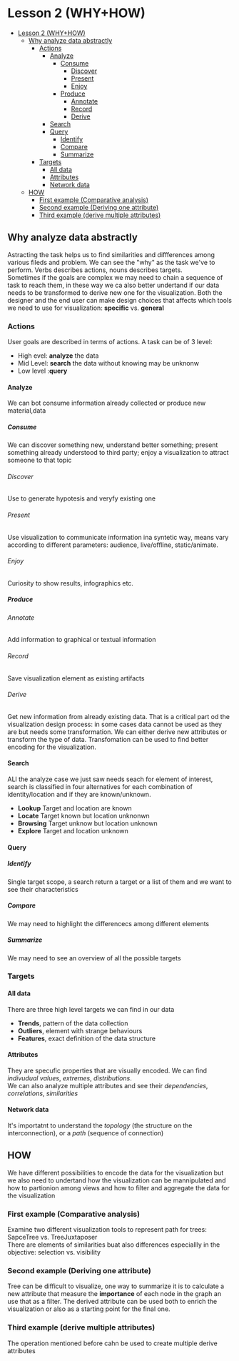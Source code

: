# Lesson 2 (WHY+HOW)

- [Lesson 2 (WHY+HOW)](#lesson-2-whyhow)
  - [Why analyze data abstractly](#why-analyze-data-abstractly)
    - [Actions](#actions)
      - [Analyze](#analyze)
        - [Consume](#consume)
          - [Discover](#discover)
          - [Present](#present)
          - [Enjoy](#enjoy)
        - [Produce](#produce)
          - [Annotate](#annotate)
          - [Record](#record)
          - [Derive](#derive)
      - [Search](#search)
      - [Query](#query)
        - [Identify](#identify)
        - [Compare](#compare)
        - [Summarize](#summarize)
    - [Targets](#targets)
      - [All data](#all-data)
      - [Attributes](#attributes)
      - [Network data](#network-data)
  - [HOW](#how)
    - [First example (Comparative analysis)](#first-example-comparative-analysis)
    - [Second example (Deriving one attribute)](#second-example-deriving-one-attribute)
    - [Third example (derive multiple attributes)](#third-example-derive-multiple-attributes)

## Why analyze data abstractly

Astracting the task helps us to find similarities and diffferences among various fileds and problem. We can see the "why" as the task we've to perform. Verbs describes actions, nouns describes targets.  
Sometimes if the goals are complex we may need to chain a sequence of task to reach them, in these way we ca also better undertand if our data needs to be transformed to derive new one for the visualization.
Both the designer and the end user can make design choices that affects which tools we need to use for visualization: **specific** vs. **general**

### Actions

User goals are described in terms of actions. A task can be of 3 level:

- High evel: **analyze** the data
- Mid Level: **search** the data without knowing may be unknonw
- Low level :**query**

#### Analyze

We can bot consume information already collected or produce new material,data

##### Consume

We can discover something new, understand better something; present something already understood to third party; enjoy a visualization to attract someone to that topic

###### Discover

Use to generate hypotesis and veryfy existing one

###### Present

Use visualization to communicate information ina syntetic way, means vary according to different parameters: audience, live/offline, static/animate.

###### Enjoy

Curiosity to show results, infographics etc.

##### Produce

###### Annotate

Add information to graphical or textual information

###### Record

Save visualization element as existing artifacts

###### Derive

Get new information from already existing data. That is a critical part od the visualization design process: in some cases data cannot be used as they are but needs some transformation. We can either derive new attributes or transform the type of data. Transfomation can be used to find better encoding for the visualization.

#### Search

ALl the analyze case we just saw needs seach for element of interest, search is classified in four alternatives for each combination of identity/location and if they are known/unknown.

- **Lookup** Target and location are known
- **Locate** Target known but location unknonwn
- **Browsing** Target unknow but location unknown
- **Explore** Target and location unknown

#### Query

##### Identify

Single target scope, a search return a target or a list of them and we want to see their characteristics

##### Compare

We may need to highlight the differencecs among different elements

##### Summarize

We may need to see an overview of all the possible targets

### Targets

#### All data

There are three high level targets we can find in our data

- **Trends**, pattern of the data collection
- **Outliers**, element with strange behaviours
- **Features**, exact definition of the data structure

#### Attributes

They are specufic properties that are visually encoded. We can find *indivudual values*, *extremes*, *distributions*.  
We can also analyze multiple attributes and see their *dependencies*, *correlations*, *similarities*

#### Network data

It's importatnt to understand the *topology*  (the structure on the interconnection), or a *path* (sequence of connection)

## HOW

We have different possibilities to encode the data for the visualization but we also need to undertand how the visualization can be mannipulated and how to partionion among views and how to filter and aggregate the data for the visualization

### First example (Comparative analysis)

Examine two different visualization tools to represent path for trees: SapceTree vs. TreeJuxtaposer  
There are elements of similarities buat also differences especiallly in the objective: selection vs. visibility

### Second example (Deriving one attribute)

Tree can be difficult to visualize, one way to summarize it is to calculate a new attribute that measure the **importance** of each node in the graph an use that as a filter. The derived attribute can be used both to enrich the visualization or also as a starting point for the final one.

### Third example (derive multiple attributes)

The operation mentioned before cahn be used to create multiple derive attributes


